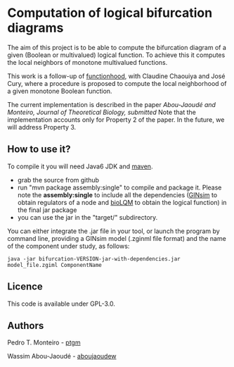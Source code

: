 Computation of logical bifurcation diagrams
===========================================

The aim of this project is to be able to compute the bifurcation diagram of a given (Boolean or multivalued) logical function. To achieve this it computes the local neighbors of monotone multivalued functions.

This work is a follow-up of [functionhood](https://github.com/ptgm/functionhood), with Claudine Chaouiya and José Cury, where a procedure is proposed to compute the local neighborhood of a given monotone Boolean function.

The current implementation is described in the paper _Abou-Jaoudé and Monteiro, Journal of Theoretical Biology, submitted_
Note that the implementation accounts only for Property 2 of the paper. In the future, we will address Property 3.

How to use it?
--------------

To compile it you will need Java6 JDK and [maven](http://maven.apache.org/).

* grab the source from github
* run "mvn package assembly:single" to compile and package it. Please note the **assembly:single** to include all the dependencies ([GINsim](http://ginsim.org) to obtain regulators of a node and [bioLQM](http://github.com/colomoto/biolqm) to obtain the logical function) in the final jar package
* you can use the jar in the "target/" subdirectory.

You can either integrate the .jar file in your tool, or launch the program by command line, providing a GINsim model (.zginml file format) and the name of the component under study, as follows:

    java -jar bifurcation-VERSION-jar-with-dependencies.jar model_file.zgiml ComponentName

Licence
-------

This code is available under GPL-3.0.


Authors
-------

Pedro T. Monteiro - [ptgm](https://github.com/ptgm)

Wassim Abou-Jaoudé - [aboujaoudew](https://github.com/aboujaoudew)
